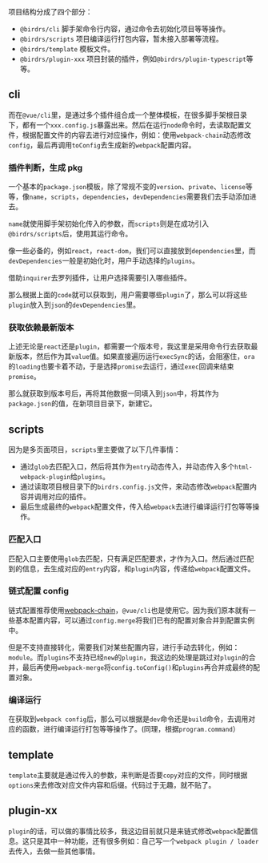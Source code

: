 项目结构分成了四个部分：

- `@birdrs/cli` 脚手架命令行内容，通过命令去初始化项目等等操作。
- `@birdrs/scripts` 项目编译运行打包内容，暂未接入部署等流程。
- `@birdrs/template` 模板文件。
- `@birdrs/plugin-xxx` 项目封装的插件，例如`@birdrs/plugin-typescript`等等。

## cli

而在`@vue/cli`里，是通过多个插件组合成一个整体模板，在很多脚手架根目录下，都有一个`xxx.config.js`暴露出来。然后在运行`node`命令时，去读取配置文件，根据配置文件的内容去进行对应操作，例如：使用`webpack-chain`动态修改`config`，最后再调用`toConfig`去生成新的`webpack`配置内容。

### 插件判断，生成 pkg

一个基本的`package.json`模板，除了常规不变的`version`、`private`、`license`等等，像`name`，`scripts`，`dependencies`，`devDependencies`需要我们去手动添加进去。

`name`就使用脚手架初始化传入的参数，而`scripts`则是在成功引入`@birdrs/scripts`后，使用其运行命令。

像一些必备的，例如`react`，`react-dom`，我们可以直接放到`dependencies`里，而`devDependencies`一般是初始化时，用户手动选择的`plugins`。

借助`inquirer`去罗列插件，让用户选择需要引入哪些插件。

那么根据上面的`code`就可以获取到，用户需要哪些`plugin`了，那么可以将这些`plugin`放入到`json`的`devDependencies`里。

### 获取依赖最新版本

上述无论是`react`还是`plugin`，都需要一个版本号，我这里是采用命令行去获取最新版本，然后作为其`value`值。如果直接遍历运行`execSync`的话，会阻塞住，`ora`的`loading`也要卡着不动，于是选择`promise`去运行，通过`exec`回调来结束`promise`。

那么就获取到版本号后，再将其他数据一同填入到`json`中，将其作为`package.json`的值，在新项目目录下，新建它。

## scripts

因为是多页面项目，`scripts`里主要做了以下几件事情：

- 通过`glob`去匹配入口，然后将其作为`entry`动态传入，并动态传入多个`html-webpack-plugin`给`plugins`。
- 通过读取项目根目录下的`birdrs.config.js`文件，来动态修改`webpack`配置内容并调用对应的插件。
- 最后生成最终的`webpack`配置文件，传入给`webpack`去进行编译运行打包等等操作。

### 匹配入口

匹配入口主要使用`glob`去匹配，只有满足匹配要求，才作为入口。然后通过匹配到的信息，去生成对应的`entry`内容，和`plugin`内容，传递给`webpack`配置文件。

### 链式配置 config

链式配置推荐使用[webpack-chain](https://github.com/Yatoo2018/webpack-chain/tree/zh-cmn-Hans)，`@vue/cli`也是使用它。因为我们原本就有一些基本配置内容，可以通过`config.merge`将我们已有的配置对象合并到配置实例中。

但是不支持直接转化，需要我们对某些配置内容，进行手动去转化，例如：`module`。而`plugins`不支持已经`new`的`plugin`，我这边的处理是跳过对`plugin`的合并，最后再使用`webpack-merge`将`config.toConfig()`和`plugins`再合并成最终的配置对象。

### 编译运行

在获取到`webpack config`后，那么可以根据是`dev`命令还是`build`命令，去调用对应的函数，进行编译运行打包等等操作了。(同理，根据`program.command`）

## template

`template`主要就是通过传入的参数，来判断是否要`copy`对应的文件，同时根据`options`来去修改对应文件内容和后缀。代码过于无趣，就不贴了。

## plugin-xx

`plugin`的话，可以做的事情比较多，我这边目前就只是来链式修改`webpack`配置信息。这只是其中一种功能，还有很多例如：自己写一个`webpack plugin / loader`去传入，去做一些其他事情。
